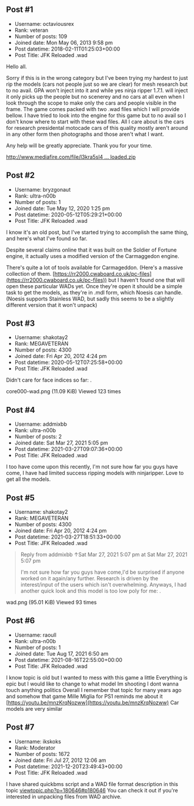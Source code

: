## Post #1
- Username: octaviousrex
- Rank: veteran
- Number of posts: 109
- Joined date: Mon May 06, 2013 9:58 pm
- Post datetime: 2018-02-11T01:25:03+00:00
- Post Title: JFK Reloaded .wad

Hello all.

 Sorry if this is in the wrong category but I've been trying my hardest to just rip the models (cars not people just so we are clear) for mesh research but to no avail. GPA won't inject into it and while yes ninja ripper 1.7.1. will inject it only picks up the people but no scenerey and no cars at all even when I look through the scope to make only the cars and people visible in the frame. The game comes packed with two .wad files which I will provide bellow. I have tried to look into the engine for this game but to no avail so I don't know where to start with these wad files. All I care about is the cars for research presidental motocade cars of this quality mostly aren't around in any other form then photographs and those aren't what I want.

 Any help will be greatly appreciate. Thank you for your time.

[http://www.mediafire.com/file/l3kra5sl4 ... loaded.zip](http://www.mediafire.com/file/l3kra5sl496qrd0/JFKReloaded.zip)
## Post #2
- Username: bryzgonaut
- Rank: ultra-n00b
- Number of posts: 1
- Joined date: Tue May 12, 2020 1:25 pm
- Post datetime: 2020-05-12T05:29:21+00:00
- Post Title: JFK Reloaded .wad

I know it's an old post, but I've started trying to accomplish the same thing, and here's what I've found so far.

Despite several claims online that it was built on the Soldier of Fortune engine, it actually uses a modified version of the Carmaggedon engine.

There's quite a lot of tools available for Carmageddon. (Here's a massive collection of them. [https://rr2000.cwaboard.co.uk/pc-files](https://rr2000.cwaboard.co.uk/pc-files)) but I haven't found one that will open these particular WADs yet. Once they're open it should be a simple task to get the models, as they're in .mdl form, which Noesis can handle. (Noesis supports Stainless WAD, but sadly this seems to be a slightly different version that it won't unpack)
## Post #3
- Username: shakotay2
- Rank: MEGAVETERAN
- Number of posts: 4300
- Joined date: Fri Apr 20, 2012 4:24 pm
- Post datetime: 2020-05-12T07:25:58+00:00
- Post Title: JFK Reloaded .wad

Didn't care for face indices so far:
.



core000-wad.png (11.09 KiB) Viewed 123 times
## Post #4
- Username: addmixbb
- Rank: ultra-n00b
- Number of posts: 2
- Joined date: Sat Mar 27, 2021 5:05 pm
- Post datetime: 2021-03-27T09:07:36+00:00
- Post Title: JFK Reloaded .wad

I too have come upon this recently, I'm not sure how far you guys have come, I have had limited success ripping models with ninjaripper. Love to get all the models.
## Post #5
- Username: shakotay2
- Rank: MEGAVETERAN
- Number of posts: 4300
- Joined date: Fri Apr 20, 2012 4:24 pm
- Post datetime: 2021-03-27T18:51:33+00:00
- Post Title: JFK Reloaded .wad

> Reply from addmixbb ↑Sat Mar 27, 2021 5:07 pm at Sat Mar 27, 2021 5:07 pm
>
> I'm not sure how far you guys have come,I'd be surprised if anyone worked on it again/any further. Research is driven by the interest/input of the users which isn't overwhelming.  Anyways, I had another quick look and this model is too low poly for me:
.



wad.png (95.01 KiB) Viewed 93 times
## Post #6
- Username: raoull
- Rank: ultra-n00b
- Number of posts: 1
- Joined date: Tue Aug 17, 2021 6:50 am
- Post datetime: 2021-08-16T22:55:00+00:00
- Post Title: JFK Reloaded .wad

I know topic is old but I wanted to mess with this game a little 
Everything is epic but I would like to change to what model Im shooting
I dont wanna touch anything politics 
Overall I remember that topic for many years ago and somehow that game Mille Miglia for PS1 reminds me about it
[https://youtu.be/mnzKrqNozww](https://youtu.be/mnzKrqNozww)
Car models are very similar
## Post #7
- Username: ikskoks
- Rank: Moderator
- Number of posts: 1672
- Joined date: Fri Jul 27, 2012 12:06 am
- Post datetime: 2021-12-20T23:49:43+00:00
- Post Title: JFK Reloaded .wad

I have shared quickbms script and a WAD file format description in this topic [viewtopic.php?p=180646#p180646](https://forum.xentax.com/viewtopic.php?p=180646#p180646)
You can check it out if you're interested in unpacking files from WAD archive.

